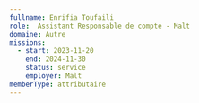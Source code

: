```yaml
---
fullname: Enrifia Toufaili
role:  Assistant Responsable de compte - Malt
domaine: Autre
missions:
  - start: 2023-11-20
    end: 2024-11-30
    status: service
    employer: Malt
memberType: attributaire
---
```


